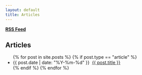 ```yaml
---
layout: default
title: Articles
---
```


<p><a href="/feed.xml" title="Articles RSS"><strong><i class="fa fa-rss"></i> RSS Feed</strong></a></p>

## Articles

<div>
    <ul id="post-list">
        {% for post in site.posts %}
            {% if post.type == "article" %}
            <li id="post-list-item">
                {{ post.date | date: "%Y-%m-%d" }}&nbsp;
                <a href="{{ post.url }}">{{ post.title }}</a>
            </li>
            {% endif %}
        {% endfor %}
    </ul>
</div>
